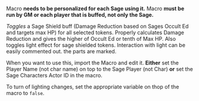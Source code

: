 Macro **needs to be personalized for each Sage using it.**
Macro **must be run by GM or each player that is buffed, not only the Sage.**

*Toggles* a Sage Shield buff (Damage Reduction based on Sages Occult Ed and targets max HP) for all
selected tokens. Properly calculates Damage Reduction and gives the higher of Occult Ed or tenth of Max HP.
Also toggles light effect for sage shielded tokens. Interaction with light 
can be easily commented out. the parts are marked.

When you want to use this, import the Macro and edit it. **Either** set the Player Name (not char name) on top to 
the Sage Player (not Char) **or** set the Sage Characters Actor ID in the macro.

To turn of lighting changes, set the appropriate variable on thop of the macro to `false`.